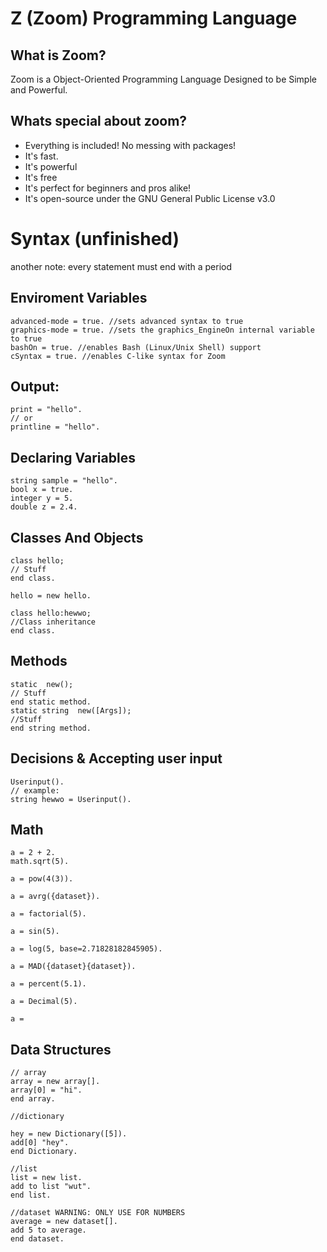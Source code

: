 # Z (Zoom) Programming Language
## What is Zoom?
Zoom is a Object-Oriented Programming Language Designed to be Simple and Powerful.

## Whats special about zoom?
- Everything is included! No messing with packages!
- It's fast.
- It's powerful
- It's free
- It's perfect for beginners and pros alike!
- It's open-source under the GNU General Public License v3.0


# Syntax (unfinished)



another note: every statement must end with a period

## Enviroment Variables
```
advanced-mode = true. //sets advanced syntax to true
graphics-mode = true. //sets the graphics_EngineOn internal variable to true
bashOn = true. //enables Bash (Linux/Unix Shell) support
cSyntax = true. //enables C-like syntax for Zoom

```
## Output:
```
print = "hello".
// or 
printline = "hello".
```

## Declaring Variables
```
string sample = "hello".
bool x = true.
integer y = 5.
double z = 2.4.
```

## Classes And Objects
```
class hello;
// Stuff
end class.

hello = new hello.

class hello:hewwo;
//Class inheritance
end class.
```


## Methods
```
static  new();
// Stuff
end static method.
static string  new([Args]);
//Stuff
end string method.
```

## Decisions & Accepting user input
```
Userinput().
// example:
string hewwo = Userinput().
```
## Math
```
a = 2 + 2.
math.sqrt(5).

a = pow(4(3)).

a = avrg({dataset}).

a = factorial(5).

a = sin(5).

a = log(5, base=2.71828182845905).

a = MAD({dataset}{dataset}).

a = percent(5.1).

a = Decimal(5).

a = 
```
## Data Structures
```
// array 
array = new array[].
array[0] = "hi".
end array.

//dictionary

hey = new Dictionary([5]).
add[0] "hey".
end Dictionary.

//list 
list = new list.
add to list "wut".
end list.

//dataset WARNING: ONLY USE FOR NUMBERS
average = new dataset[].
add 5 to average.
end dataset.
```
